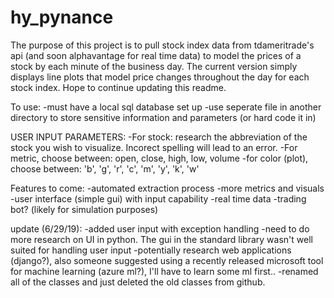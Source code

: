 # hy_pynance
The purpose of this project is to pull stock index data from tdameritrade's api (and soon alphavantage for real time data) to model the prices of a stock by each minute of the business day. The current version simply displays line plots that model price changes throughout the day for each stock index. Hope to continue updating this readme.

To use:
-must have a local sql database set up
-use seperate file in another directory to store sensitive information and parameters (or hard code it in)

USER INPUT PARAMETERS:
-For stock: research the abbreviation of the stock you wish to visualize. Incorect spelling will lead to an error.
-For metric, choose between: open, close, high, low, volume
-for color (plot), choose between: 'b', 'g', 'r', 'c', 'm', 'y', 'k', 'w'

Features to come:
-automated extraction process
-more metrics and visuals
-user interface (simple gui) with input capability
-real time data
-trading bot? (likely for simulation purposes)

update (6/29/19):
-added user input with exception handling
-need to do more research on UI in python. The gui in the standard library wasn't well suited for handling user input
    -potentially research web applications (django?), also someone suggested using a recently released microsoft tool for machine learning      (azure ml?), I'll have to learn some ml first..
-renamed all of the classes and just deleted the old classes from github.
